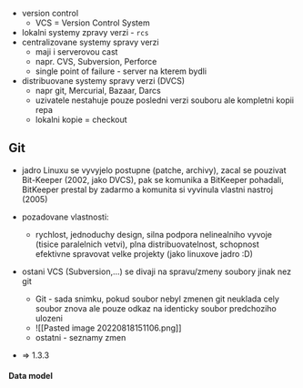 - version control
	- VCS = Version Control System
- lokalni systemy zpravy verzi - `rcs`
- centralizovane systemy spravy verzi
	- maji i serverovou cast
	- napr. CVS, Subversion, Perforce
	- single point of failure - server na kterem bydli
- distribuovane systemy spravy verzi (DVCS)
	- napr git, Mercurial, Bazaar, Darcs
	- uzivatele nestahuje pouze posledni verzi souboru ale kompletni kopii repa
	- lokalni kopie = checkout

## Git

- jadro Linuxu se vyvyjelo postupne (patche, archivy), zacal se pouzivat Bit-Keeper (2002, jako DVCS), pak se komunika a BitKeeper pohadali, BitKeeper prestal by zadarmo a komunita si vyvinula vlastni nastroj (2005)
- pozadovane vlastnosti:
	- rychlost, jednoduchy design, silna podpora nelinealniho vyvoje (tisice paralelnich vetvi), plna distribuovatelnost, schopnost efektivne spravovat velke projekty (jako linuxove jadro :D)

- ostani VCS (Subversion,...) se divaji na spravu/zmeny soubory jinak nez git
	- Git - sada snimku, pokud soubor nebyl zmenen git neuklada cely soubor znova ale pouze odkaz na identicky soubor predchoziho ulozeni
	- ![[Pasted image 20220818151106.png]]
	- ostatni - seznamy zmen
- => 1.3.3

#### Data model

